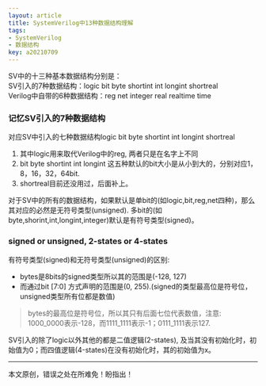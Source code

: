 ```yaml
---
layout: article
title: SystemVerilog中13种数据结构理解
tags: 
- SystemVerilog
- 数据结构
key: a20210709
---
```


SV中的十三种基本数据结构分别是：  
SV引入的7种数据结构：logic bit byte shortint int longint shortreal  
Verilog中自带的6种数据结构：reg net integer real  realtime time

<!--more-->

### 记忆SV引入的7种数据结构
对应SV中引入的七种数据结构logic bit byte shortint int longint shortreal  
1. 其中logic用来取代Verilog中的reg, 两者只是在名字上不同
2. bit byte shortint int longint 这五种默认的bit大小是从小到大的，分别对应1，8，16，32，64bit.
3. shortreal目前还没用过，后面补上。

对于SV中的所有的数据结构，如果默认是单bit的(如logic,bit,reg,net四种)，那么其对应的必然是无符号类型(unsigned). 多bit的(如byte,shorint,int,longint,integer)默认是有符号类型(signed)。

### signed or unsigned, 2-states or 4-states
有符号类型(signed)和无符号类型(unsigned)的区别:

* bytes是8bits的signed类型所以其的范围是(-128, 127) 
* 而通过bit [7:0] 方式声明的范围是(0, 255).(signed的类型最高位是符号位，unsigned类型所有位都是数值)
> bytes的最高位是符号位，所以其只有后面七位代表数值，注意: 1000_0000表示-128，而1111_1111表示-1；0111_1111表示127.

SV引入的除了logic以外其他的都是二值逻辑(2-states), 及当其没有初始化时，初始值为0；而四值逻辑(4-states)在没有初始化时，其的初始值为x。

---
本文原创，错误之处在所难免！盼指出！
